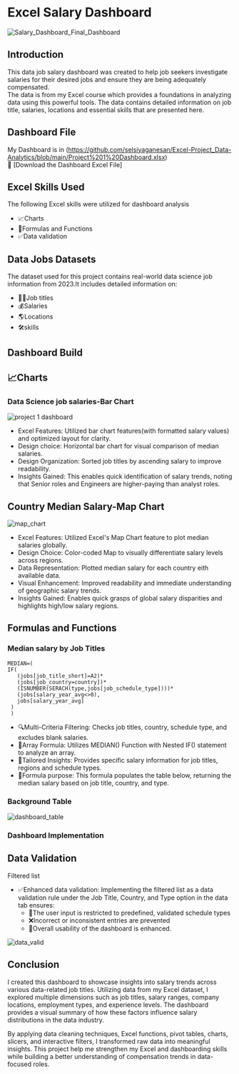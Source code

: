 # Excel Salary Dashboard   
![Salary_Dashboard_Final_Dashboard](https://github.com/selsiyaganesan/Excel-Project_Data-Analytics/blob/main/Screen%20Recording%202025-07-18%20060145.gif)  

## Introduction  
This data job salary dashboard was created to help job seekers investigate salaries for their desired jobs and ensure they are being adequately compensated.  
The data is from my Excel course which provides a foundations in analyzing data using this powerful tools. The data contains detailed information on job title, salaries, locations and essential skills that are presented here.  

## Dashboard File  
My Dashboard is in (https://github.com/selsiyaganesan/Excel-Project_Data-Analytics/blob/main/Project%201%20Dashboard.xlsx)  
🔗 [Download the Dashboard Excel File]
## Excel Skills Used  
The following Excel skills were utilized for dashboard analysis  
- 📈Charts
- 🔢Formulas and Functions
- ✅Data validation  

## Data Jobs Datasets  
The dataset used for this project contains real-world data science job information from 2023.It includes detailed information on:  
- 👨‍💼Job titles
- 💰Salaries
- 🌎Locations
- 🛠️skills

## Dashboard Build
## 📈Charts
### Data Science job salaries-Bar Chart
![project 1 dashboard](https://github.com/selsiyaganesan/Excel-Project_Data-Analytics/blob/main/salary%20dash%202.png)  
- Excel Features: Utilized bar chart features(with formatted salary values) and optimized layout for clarity.
- Design choice: Horizontal bar chart for visual comparison of median salaries.
- Design Organization: Sorted job titles by ascending salary to improve readability.
- Insights Gained: This enables quick identification of salary trends, noting that Senior roles and Engineers are higher-paying than analyst roles.

## Country Median Salary-Map Chart  
![map_chart](https://github.com/selsiyaganesan/Excel-Project_Data-Analytics/blob/main/Screenshot%202025-07-19%20052323.png)  
- Excel Features: Utilized Excel's Map Chart feature to plot median salaries globally.
- Design Choice: Color-coded Map to visually differentiate salary levels across regions.
- Data Representation: Plotted median salary for each country eith available data.
- Visual Enhancement: Improved readability and immediate understanding of geographic salary trends.
- Insights Gained: Enables quick grasps of global salary disparities and highlights high/low salary regions.

## Formulas and Functions  
### Median salary by Job Titles  
```
MEDIAN=(
IF(
   (jobs[job_title_short]=A2)*
   (jobs[job_country=country])*
   (ISNUMBER(SERACH(type,jobs[job_schedule_type])))*
   (jobs[salary_year_avg<>0),
   jobs[salary_year_avg]
 )
 )  
 ```
- 🔍Multi-Criteria Filtering: Checks job titles, country, schedule type, and excludes blank salaries.
- 🧮Array Formula: Utilizes MEDIAN() Function with Nested IF() statement to analyze an array.
- 🧠Tailored Insights: Provides specific salary information for job titles, regions and schedule types.
- 🔢Formula purpose: This formula populates the table below, returning the median salary based on job title, country, and type.
### Background Table  
![dashboard_table](https://github.com/selsiyaganesan/Excel-Project_Data-Analytics/blob/main/Screenshot%202025-07-19%20130104.png)  

### Dashboard Implementation   
## Data Validation  
Filtered list  
- ✅Enhanced data validation: Implementing the filtered list as a data validation rule under the Job Title, Country, and Type option in the data tab ensures:
  - 🎯The user input is restricted to predefined, validated schedule types
  - ❌Incorrect or inconsistent entries are prevented
  - 🚀Overall usability of the dashboard is enhanced.
  
![data_valid](https://github.com/selsiyaganesan/Excel-Project_Data-Analytics/blob/main/Screen%20Recording%202025-07-19%20052154.gif)  
## Conclusion  
I created this dashboard to showcase insights into salary trends across various data-related job titles. Utilizing data from my Excel dataset, I explored multiple dimensions such as job titles, salary ranges, company locations, employment types, and experience levels. The dashboard provides a visual summary of how these factors influence salary distributions in the data industry.

By applying data cleaning techniques, Excel functions, pivot tables, charts, slicers, and interactive filters, I transformed raw data into meaningful insights. This project help me strengthen my Excel and dashboarding skills while building a better understanding of compensation trends in data-focused roles.
 
 
   
